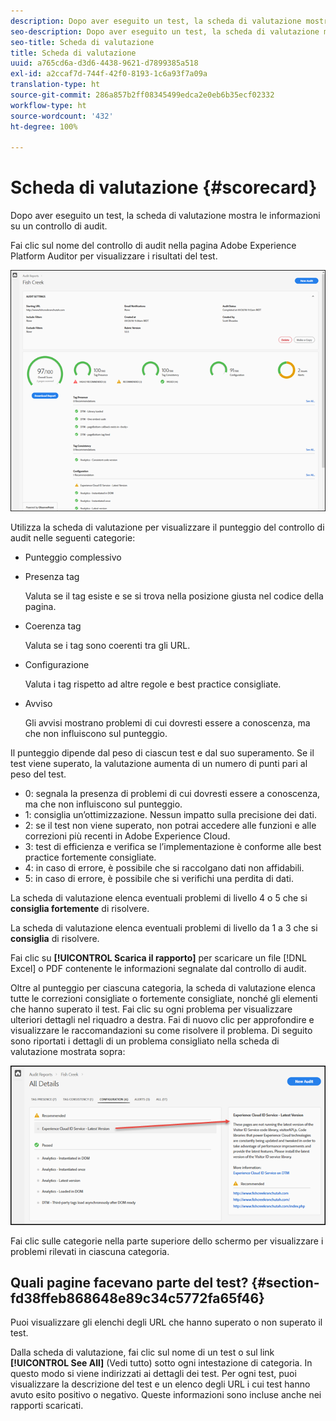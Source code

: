 ```yaml
---
description: Dopo aver eseguito un test, la scheda di valutazione mostra le informazioni su un controllo di audit.
seo-description: Dopo aver eseguito un test, la scheda di valutazione mostra le informazioni su un controllo di audit.
seo-title: Scheda di valutazione
title: Scheda di valutazione
uuid: a765cd6a-d3d6-4438-9621-d7899385a518
exl-id: a2ccaf7d-744f-42f0-8193-1c6a93f7a09a
translation-type: ht
source-git-commit: 286a857b2ff08345499edca2e0eb6b35ecf02332
workflow-type: ht
source-wordcount: '432'
ht-degree: 100%

---
```


# Scheda di valutazione {#scorecard}

Dopo aver eseguito un test, la scheda di valutazione mostra le informazioni su un controllo di audit.

Fai clic sul nome del controllo di audit nella pagina Adobe Experience Platform Auditor per visualizzare i risultati del test.

![](assets/report.png)

Utilizza la scheda di valutazione per visualizzare il punteggio del controllo di audit nelle seguenti categorie:

* Punteggio complessivo
* Presenza tag

   Valuta se il tag esiste e se si trova nella posizione giusta nel codice della pagina.
* Coerenza tag

   Valuta se i tag sono coerenti tra gli URL.
* Configurazione

   Valuta i tag rispetto ad altre regole e best practice consigliate.
* Avviso

   Gli avvisi mostrano problemi di cui dovresti essere a conoscenza, ma che non influiscono sul punteggio.

Il punteggio dipende dal peso di ciascun test e dal suo superamento. Se il test viene superato, la valutazione aumenta di un numero di punti pari al peso del test.

* 0: segnala la presenza di problemi di cui dovresti essere a conoscenza, ma che non influiscono sul punteggio.
* 1: consiglia un’ottimizzazione. Nessun impatto sulla precisione dei dati.
* 2: se il test non viene superato, non potrai accedere alle funzioni e alle correzioni più recenti in Adobe Experience Cloud.
* 3: test di efficienza e verifica se l’implementazione è conforme alle best practice fortemente consigliate.
* 4: in caso di errore, è possibile che si raccolgano dati non affidabili.
* 5: in caso di errore, è possibile che si verifichi una perdita di dati.

La scheda di valutazione elenca eventuali problemi di livello 4 o 5 che si **consiglia fortemente** di risolvere.

La scheda di valutazione elenca eventuali problemi di livello da 1 a 3 che si **consiglia** di risolvere.

Fai clic su **[!UICONTROL Scarica il rapporto]** per scaricare un file [!DNL Excel] o PDF contenente le informazioni segnalate dal controllo di audit.

Oltre al punteggio per ciascuna categoria, la scheda di valutazione elenca tutte le correzioni consigliate o fortemente consigliate, nonché gli elementi che hanno superato il test. Fai clic su ogni problema per visualizzare ulteriori dettagli nel riquadro a destra. Fai di nuovo clic per approfondire e visualizzare le raccomandazioni su come risolvere il problema. Di seguito sono riportati i dettagli di un problema consigliato nella scheda di valutazione mostrata sopra:

![](assets/report-issue-details.png)

Fai clic sulle categorie nella parte superiore dello schermo per visualizzare i problemi rilevati in ciascuna categoria.

## Quali pagine facevano parte del test? {#section-fd38ffeb868648e89c34c5772fa65f46}

Puoi visualizzare gli elenchi degli URL che hanno superato o non superato il test.

Dalla scheda di valutazione, fai clic sul nome di un test o sul link **[!UICONTROL See All]** (Vedi tutto) sotto ogni intestazione di categoria. In questo modo si viene indirizzati ai dettagli dei test. Per ogni test, puoi visualizzare la descrizione del test e un elenco degli URL i cui test hanno avuto esito positivo o negativo. Queste informazioni sono incluse anche nei rapporti scaricati.
